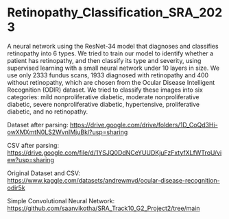 # Retinopathy_Classification_SRA_2023

A neural network using the ResNet-34 model that diagnoses and classifies retinopathy into 6 types. We tried to train our model to identify whether a patient has retinopathy, and then classify its type and severity, using supervised learning with a small neural network under 10 layers in size. We use only 2333 fundus scans, 1933 diagnosed with retinopathy and 400 without retinopathy, which are chosen from the Ocular Disease Intelligent Recognition (ODIR) dataset. We tried to classify these images into six categories: mild nonproliferative diabetic, moderate nonproliferative diabetic, severe nonproliferative diabetic, hypertensive, proliferative diabetic, and no retinopathy.

Dataset after parsing: https://drive.google.com/drive/folders/1D_CoQd3Hi-owXMXmtN0LS2WvnIMjuBkl?usp=sharing

CSV after parsing: https://drive.google.com/file/d/1YSJQ0DdNCeYUUDKjuFzFxtyfXLfWTroU/view?usp=sharing

Original Dataset and CSV: https://www.kaggle.com/datasets/andrewmvd/ocular-disease-recognition-odir5k

Simple Convolutional Neural Network: https://github.com/saanvikotha/SRA_Track10_G2_Project2/tree/main
